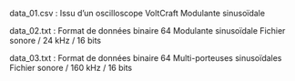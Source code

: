 data_01.csv :
Issu d’un oscilloscope VoltCraft
Modulante sinusoïdale

data_02.txt :
Format de données binaire 64
Modulante sinusoïdale
Fichier sonore / 24 kHz / 16 bits

data_03.txt :
Format de données binaire 64
Multi-porteuses sinusoïdales
Fichier sonore / 160 kHz / 16 bits
